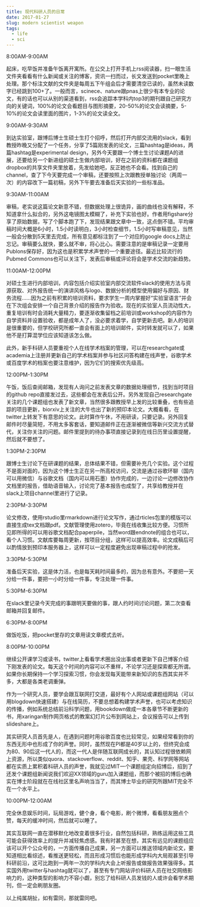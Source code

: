 ```yaml
---
title: 现代科研人员的日常
date: 2017-01-27
slug: modern scientist weapon
tags:
  - life
  - sci
---
```


8:00AM-9:00AM

起床，吃早饭并准备午饭离开寓所。在公交上打开手机上rss阅读器，扫一眼生活文件夹看看有什么新闻或关注的博客，资讯一扫而过，长文发送到pocket里晚上处理。那个标注文献的文件夹是每周五下午组会后才需要清空已读的，虽然未读数字已经跳到100+了。一般而言，scinece、nature跟pnas上很少有本专业的论文，有的话也可以从别的渠道看到，rss会追踪本学科内top3的期刊跟自己研究方向的关键词，100%的论文会看题目与图形摘要，20-50%的论文会读摘要，5-10%的论文会读里面的图片，1-3%的论文读全文。

9:00AM-9:30AM

到达实验室，跟博后博士生硕士生打个招呼，然后打开内部交流用的slack，看到教授昨晚又分配了一个任务，分享了5篇刚发表的论文，三篇hashtag是ideas，两篇hashtag是experimental design，另外今天要跟一个博士生讨论课题A的进展，还要给另一个新进组的硕士生做内部培训，好在之前的资料都在课题组dropbox的共享文件夹里放着，先发给她吧，反正她也不会看。找到自己的channel，查了下今天要完成一个审稿，还要按照上次跟教授单独讨论（两周一次）的内容改下一篇初稿，另外下午要去准备后天实验的一些标准品。

9:30AM-11:00AM

审稿，老实说这篇论文新意不错，但数据处理上很诡异，画的曲线也没有解释，不知道拿什么拟合的，另外这电镜图太模糊了，补充下实验也好。作者用figshare分享了原始数据，写了个脚本跑了下，发现结果跟文章中一致，这点倒不错。平均审稿时间大概是6小时，1.5小时读明白，3小时检查细节，1.5小时写审稿意见，当然一般会分散到5天里去完成，所有意见都标注到了一个对应的google docs上防止忘记。审稿要么就快，要么就不审，将心比心。需要注意的是审稿记录一定要用Publons保存好，因为这也是积累学术声誉的一个重要途径。最近比较流行的Pubmed Commons也可以关注下，发表后审稿或评论将会是学术交流的新趋势。

11:00AM-12:00PM

对硕士生进行内部培训，内容包括介绍实验室内部交流软件slack的使用方法与资源获取、对外报告统一的演讲风格与logo、数据分析的模型使用偏好与原因、财务流程……因为之前有积累的培训资料，要求学生一周内掌握好“实验室语言”并会在下次组会安排一个自己背景介绍的报告作为验收。现在的实验室人员流动性大，重复培训有时会消耗大量精力，要逐渐收集留档之前培训或workshop的内容作为自学资料并设置验收，都是成年人了，没必要求着学，自学更新去吧。新人的培训是很重要的，但学校研究所都一直会有面上的培训邮件，实时转发就可以了，如果他不是打算混学位应该知道该怎么做。

此外，新手科研人员要重视个人在线学术档案的管理，可以在researchgate或academia上注册并更新自己的学术档案并参与社区问答构建在线声誉，谷歌学术或百度学术的档案也要注意维护，因为它们的搜索优先级高。

12:00PM-1:30PM

午饭，饭后查阅邮箱，发现有人询问之前发表文章的数据处理细节，找到当时项目的github repo直接发过去，这些都会在发表后公开。另外发现自己researchgate关注的几个课题组也发表了新文章，当然很多跟教授早上发的比较重叠，也有些追踪的项目更新，biorxiv上关注的大牛也出了新的预印本论文。大概看看，在twitter上转发下有意思的论文。此时算作午休，不用研读，只要记录。另外回复邮件时尽量简短，不用太多客套话，要知道邮件正在逐渐被微信等新兴交流方式替代，关注你关注的问题。邮件里提到的待办事项直接记录到在线日历里设置提醒，然后就不要想了。

1:30PM-2:30PM

跟博士生讨论下在研课题的结果，总体结果不错，但需要补充几个实验。这个过程不是面对面的，因为这个博士生正在另一所高校访问，交流是通过谷歌环聊（国内可以用微信）与谷歌文档（国内可以用石墨）协作完成的，一边讨论一边修改协作文档里的报告，借助语音输入，讨论完了基本报告也成型了，共享给教授并在slack上项目channel里进行了记录。

2:30PM-3:30PM

论文修改，使用rstudio里rmarkdown进行论文写作，通过rticles包里的模版可以直接生成tex文档跟pdf。文献管理使用zotero，毕竟在线收集比较方便。习惯所见即所得的可以用谷歌文档配合paperpile，当然word跟endnote的组合也可以，看个人习惯。文献库要每周更新，按项目分组，这样可以提高效率。论文成稿后可以酌情放到预印本服务器上，这样可以一定程度避免出现审稿过程中的抢发。

3:30PM-5:30PM

准备后天实验，这是体力活，也是每天耗时间最多的，因为总有意外。不要把一天分给一件事，要把一小时分给一件事，专注处理一件事。

5:30PM-6:30PM

在slack里记录今天完成的事跟明天要做的事，跟人约时间讨论问题，第二次查看邮箱并回复邮件。

6:30PM-8:00PM

做饭吃饭，把pocket里存的文章用读文章模式去听。

8:00PM-10:00PM

继续公开课学习或读书，twitter上看看学术圈出没出事或者更新下自己博客介绍下刚发表的论文。每天这个时间的内容可以不重样，不论学习还是探索都无所谓。如果你长期保持一个学习探索习惯，你会发现每天能带来新知识的东西其实并不多，大都是各类老调重弹。

作为一个研究人员，要学会跟互联网打交道，最好有个人网站或课题组网站（可以用blogdown快速搭建）与在线简历，不要总想着构建学术声誉，也可以考虑知识的传播，例如系统总结前沿科学问题，用bookdown做成一本各章节不断更新的书，用xaringan制作网页格式的教案幻灯片公布到网站上，会议报告可以上传到slideshare上。

其实研究人员首先是人，在遇到问题时用谷歌百度也比较常见，如果经常看到你的东西无形中也形成了你的声誉。同时，虽然现在PI都是40岁以上的，但终究会成为80、90后这一代人的，而这一代人是伴随互联网成长的，其认知过程很依赖网上资源，所以类似quora、stackoverflow、reddit、知乎、果壳、科学网等网站都在实质上累积着科研人员的声誉，我就见过MIT一个课题组定向招博后，招到了还发个课题组新闻说我们欢迎XX领域的guru加入课题组，而那个被招的博后也确实在博士阶段就在在线社区里名声响当当了，而其博士毕业的研究所跟MIT完全不在一个水平上。

10:00PM-12:00AM

完全休息娱乐时间，玩局游戏，健个身，看个电影，刷个微博，看看朋友圈点个赞，每天的缓冲时间，然后就可以睡了。

其实互联网一直在潜移默化地改变着很多行业，自然包括科研，熟练运用这些工具可能会获得效率上的提升并减轻焦虑感。我有时甚至在想，其实有远见的课题组应该可以开个公众号的，一方面传播自己成果，另一方面可以推送领域内新论文，要知道相比看综述，看推送更轻松，而且形成习惯后也能形成学科内大局观甚至引导科研前沿，这可比跑到一两年一次的学科内大会上听报告或做报告效果强得多。其实国外用twitter与hashtag就可以了，甚至有专门网站评价科研人员在社交网络影响力的，这种类型的影响力不容小觑，别忘了给科研人员发钱的人或许会看学术期刊，但一定会刷朋友圈。

以上纯属胡扯，如有雷同，那就雷同吧。